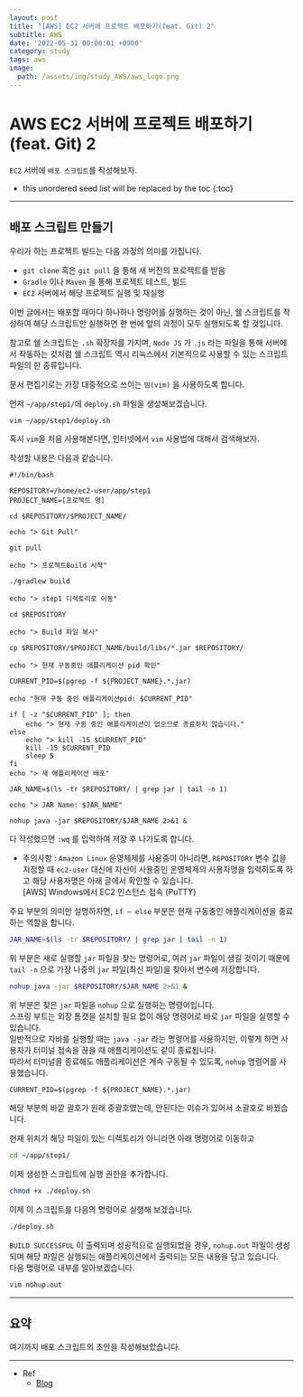 ```yaml
---
layout: post
title: "[AWS] EC2 서버에 프로젝트 배포하기(feat. Git) 2"
subtitle: AWS
date: '2022-05-31 00:00:01 +0900'
category: study
tags: aws
image:
  path: /assets/img/study_AWS/aws_logo.png
---
```


# AWS EC2 서버에 프로젝트 배포하기(feat. Git) 2
`EC2` 서버에 `배포 스크립트`를 작성해보자. <br>

<!--more-->

* this unordered seed list will be replaced by the toc
{:toc}

<hr/>

## 배포 스크립트 만들기

우리가 하는 프로젝트 빌드는 다음 과정의 의미를 가집니다.

* `git clone` 혹은 `git pull` 을 통해 새 버전의 프로젝트를 받음
* `Gradle` 이나 `Maven` 을 통해 프로젝트 테스트, 빌드
* `EC2` 서버에서 해당 프로젝트 실행 및 재실행

이번 글에서는 배포할 때마다 하나하나 명령어를 실행하는 것이 아닌, 쉘 스크립트를 작성하여 해당 스크립트만 실행하면 한 번에 앞의 과정이 모두 실행되도록 할 것입니다.

참고로 쉘 스크립트는 `.sh` 확장자를 가지며, `Node JS` 가 `.js` 라는 파일을 통해 서버에서 작동하는 것처럼 쉘 스크립트 역시 리눅스에서 기본적으로 사용할 수 있는 스크립트 파일의 한 종류입니다.

문서 편집기로는 가장 대중적으로 쓰이는 `빔(vim)` 을 사용하도록 합니다.

먼저 `~/app/step1/`에 `deploy.sh` 파일을 생성해보겠습니다.

```bash
vim ~/app/step1/deploy.sh
```

혹시 `vim`을 처음 사용해본다면, 인터넷에서 `vim` 사용법에 대해서 검색해보자.

작성할 내용은 다음과 같습니다.

```vim
#!/bin/bash

REPOSITORY=/home/ec2-user/app/step1
PROJECT_NAME=[프로젝트 명]

cd $REPOSITORY/$PROJECT_NAME/

echo "> Git Pull"

git pull

echo "> 프로젝트Build 시작"

./gradlew build

echo "> step1 디렉토리로 이동"

cd $REPOSITORY

echo "> Build 파일 복사"

cp $REPOSITORY/$PROJECT_NAME/build/libs/*.jar $REPOSITORY/

echo "> 현재 구동중인 애플리케이션 pid 확인"

CURRENT_PID=$(pgrep -f ${PROJECT_NAME}.*.jar)

echo "현재 구동 중인 애플리케이션pid: $CURRENT_PID"

if [ -z "$CURRENT_PID" ]; then
    echo "> 현재 구동 중인 애플리케이션이 없으므로 종료하지 않습니다."
else
    echo "> kill -15 $CURRENT_PID"
    kill -15 $CURRENT_PID
    sleep 5
fi
echo "> 새 애플리케이션 배포"

JAR_NAME=$(ls -tr $REPOSITORY/ | grep jar | tail -n 1)

echo "> JAR Name: $JAR_NAME"

nohup java -jar $REPOSITORY/$JAR_NAME 2>&1 &
```

다 작성했으면 `:wq` 를 입력하여 저장 후 나가도록 합니다. <br>

* 주의사항 : `Amazon Linux` 운영체제를 사용중이 아니라면, `REPOSITORY` 변수 값을 지정할 때 `ec2-user` 대신에 자신이 사용중인 운영체제의 사용자명을 입력하도록 하고 해당 사용자명은 아래 글에서 확인할 수 있습니다. <br>
[AWS] Windows에서 EC2 인스턴스 접속 (PuTTY)

주요 부분의 의미만 설명하자면, `if ~ else` 부분은 현재 구동중인 애플리케이션을 종료하는 역할을 합니다.<br>

```bash
JAR_NAME=$(ls -tr $REPOSITORY/ | grep jar | tail -n 1)
```

위 부분은 새로 실행할 `jar` 파일을 찾는 명령어로, 여러 `jar` 파일이 생길 것이기 때문에 `tail -n` 으로 가장 나중의 `jar` 파일(최신 파일)을 찾아서 변수에 저장합니다.

```bash
nohup java -jar $REPOSITORY/$JAR_NAME 2>&1 &
```

위 부분은 찾은 `jar` 파일을 `nohup` 으로 실행하는 명령어입니다.<br>
스프링 부트는 외장 톰캣을 설치할 필요 없이 해당 명령어로 바로 `jar` 파일을 실행할 수 있습니다.<br>
일반적으로 자바를 실행할 때는 `java -jar` 라는 명령어를 사용하지만, 이렇게 하면 사용자가 터미널 접속을 끊을 때 애플리케이션도 같이 종료됩니다.<br>
따라서 터미널을 종료해도 애플리케이션은 계속 구동될 수 있도록, `nohup` 명령어를 사용했습니다.<br>

```
CURRENT_PID=$(pgrep -f ${PROJECT_NAME}.*.jar)
```

해당 부분의 바깥 괄호가 원래 중괄호였는데, 안된다는 이슈가 있어서 소괄호로 바꿨습니다. <br>

현재 위치가 해당 파일이 있는 디렉토리가 아니라면 아래 명령어로 이동하고

```bash
cd ~/app/step1/
```

이제 생성한 스크립트에 실행 권한을 추가합니다.

```bash
chmod +x ./deploy.sh
```

이제 이 스크립트를 다음의 명령어로 실행해 보겠습니다.

```bash
./deploy.sh
```

`BUILD SUCCESSFUL` 이 출력되며 성공적으로 실행되었을 경우, `nohup.out` 파일이 생성되며 해당 파일은 실행되는 애플리케이션에서 출력되는 모든 내용을 담고 있습니다.<br>
다음 명령어로 내부를 알아보겠습니다.<br>

```bash
vim nohup.out
```

<hr/>

## 요약

여기까지 배포 스크립트의 초안을 작성해보았습니다.

<hr/>

  * Ref
    - [Blog](https://velog.io/@wndudrla1011/chapter-8)